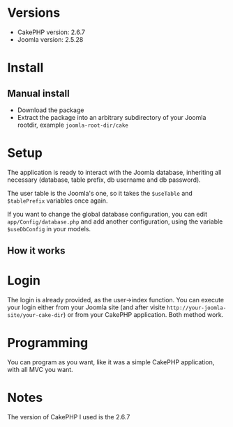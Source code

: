 # Versions

* CakePHP version: 2.6.7
* Joomla version: 2.5.28

# Install

## Manual install

* Download the package
* Extract the package into an arbitrary subdirectory of your Joomla rootdir, example `joomla-root-dir/cake`

# Setup

The application is ready to interact with the Joomla database, inheriting all necessary (database, table prefix, db username and db password).

The user table is the Joomla's one, so it takes the `$useTable` and `$tablePrefix` variables once again.

If you want to change the global database configuration, you can edit `app/Config/database.php` and add another configuration, using the variable `$useDbConfig` in your models.

## How it works

# Login

The login is already provided, as the user->index function. You can execute your login either from your Joomla site (and after visite `http://your-joomla-site/your-cake-dir`) or from your CakePHP application. Both method work.

# Programming

You can program as you want, like it was a simple CakePHP application, with all MVC you want.


# Notes

The version of CakePHP I used is the 2.6.7


